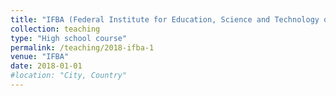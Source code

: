 ```yaml
---
title: "IFBA (Federal Institute for Education, Science and Technology of Bahia)"
collection: teaching
type: "High school course"
permalink: /teaching/2018-ifba-1
venue: "IFBA"
date: 2018-01-01
#location: "City, Country"
---
```

